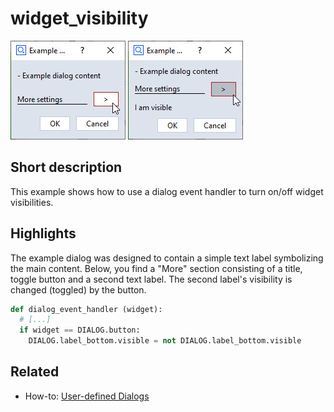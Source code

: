 # widget_visibility

![](widget_visibility_off.jpg) ![](widget_visibility_on.jpg)

## Short description

This example shows how to use a dialog event handler to turn on/off widget visibilities.

## Highlights

The example dialog was designed to contain a simple text label symbolizing the main content. Below, you find a "More" section consisting of a title, toggle button and a second text label.
The second label's visibility is changed (toggled) by the button.

```python
def dialog_event_handler (widget):
  # [...]
  if widget == DIALOG.button:
    DIALOG.label_bottom.visible = not DIALOG.label_bottom.visible
```


## Related

* How-to: [User-defined Dialogs](https://zeissiqs.github.io/zeiss-inspect-addon-api/2025/howtos/python_api_introduction/user_defined_dialogs.md)